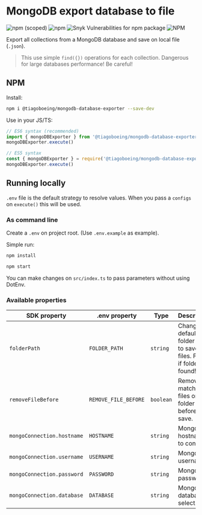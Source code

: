 # MongoDB export database to file

![npm (scoped)](https://img.shields.io/npm/v/@tiagoboeing/mongodb-database-exporter?style=for-the-badge) ![npm](https://img.shields.io/npm/dm/@tiagoboeing/mongodb-database-exporter?style=for-the-badge) ![Snyk Vulnerabilities for npm package](https://img.shields.io/snyk/vulnerabilities/npm/@tiagoboeing/mongodb-database-exporter?style=for-the-badge) ![NPM](https://img.shields.io/npm/l/@tiagoboeing/mongodb-database-exporter?style=for-the-badge)

Export all collections from a MongoDB database and save on local file (`.json`).

> This use simple `find({})` operations for each collection. Dangerous for large databases performance! Be careful!

## NPM

Install:

```bash
npm i @tiagoboeing/mongodb-database-exporter --save-dev
```

Use in your JS/TS:

```js
// ES6 syntax (recommended)
import { mongoDBExporter } from '@tiagoboeing/mongodb-database-exporter'
mongoDBExporter.execute()

// ES5 syntax
const { mongoDBExporter } = require('@tiagoboeing/mongodb-database-exporter')
mongoDBExporter.execute()
```

## Running locally

`.env` file is the default strategy to resolve values. When you pass a `configs` on `execute()` this will be used.

### As command line

Create a `.env` on project root. (Use `.env.example` as example).

Simple run:

```bash
npm install

npm start
```

You can make changes on `src/index.ts` to pass parameters without using DotEnv.

### Available properties

| SDK property               | .env property        | Type      | Description                                                           | Required | Default               |
| -------------------------- | -------------------- | --------- | --------------------------------------------------------------------- | -------- | --------------------- |
| `folderPath`               | `FOLDER_PATH`        | `string`  | Change default folder path to save files. Failed if folder not found! | No       | `%PROJECT_ROOT%/data` |
| `removeFileBefore`         | `REMOVE_FILE_BEFORE` | `boolean` | Remove matches files on folder before save.                           | No       | `true`                |
| `mongoConnection.hostname` | `HOSTNAME`           | `string`  | MongoDB hostname to connect.                                          | Yes      | N/A                   |
| `mongoConnection.username` | `USERNAME`           | `string`  | MongoDB username.                                                     | Yes      | N/A                   |
| `mongoConnection.password` | `PASSWORD`           | `string`  | MongoDB password.                                                     | Yes      | N/A                   |
| `mongoConnection.database` | `DATABASE`           | `string`  | MongoDB database to select.                                           | Yes      | N/A                   |
